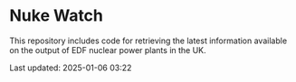 # Nuke Watch

This repository includes code for retrieving the latest information available on the output of EDF nuclear power plants in the UK.

Last updated: 2025-01-06 03:22